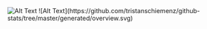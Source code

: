 <img src="https://github.com/tristanschiemenz/github-stats/blob/master/generated/overview.svg" alt="Alt Text">
![Alt Text](https://github.com/tristanschiemenz/github-stats/tree/master/generated/overview.svg)



